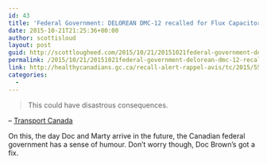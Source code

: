 ```yaml
---
id: 43
title: 'Federal Government: DELOREAN DMC-12 recalled for Flux Capacitor defect'
date: 2015-10-21T21:25:36+00:00
author: scottisloud
layout: post
guid: http://scottlougheed.com/2015/10/21/20151021federal-government-delorean-dmc-12-recalled-for-flux-capacitor-defect/
permalink: /2015/10/21/20151021federal-government-delorean-dmc-12-recalled-for-flux-capacitor-defect/
link: http://healthycanadians.gc.ca/recall-alert-rappel-avis/tc/2015/55494r-eng.php
categories:
  - 
---
```

> This could have disastrous consequences.

– [Transport Canada](http://healthycanadians.gc.ca/recall-alert-rappel-avis/tc/2015/55494r-eng.php)

On this, the day Doc and Marty arrive in the future, the Canadian federal government has a sense of humour. Don&#8217;t worry though, Doc Brown&#8217;s got a fix.&nbsp;
